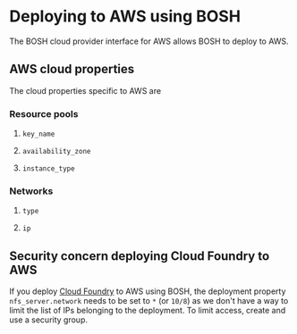 # Deploying to AWS using BOSH

The BOSH cloud provider interface for AWS allows BOSH to deploy to AWS.

## AWS cloud properties

The cloud properties specific to AWS are

### Resource pools

1. `key_name`

1. `availability_zone`

1. `instance_type`

### Networks

1. `type`

1. `ip`

## Security concern deploying Cloud Foundry to AWS

If you deploy [Cloud Foundry](https://github.com/cloudfoundry/cf-release) to AWS using BOSH, 
the deployment property `nfs_server.network` needs to be set to `*` (or `10/8`) as we don't 
have a way to limit the list of IPs belonging to the deployment. To limit access, create and use a security group.

